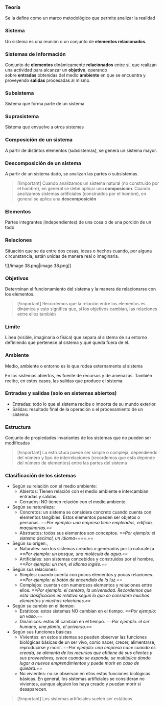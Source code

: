 ### Teoría

Se la define como un marco metodológico que permite analizar la realidad

  

### Sistema

Un sistema es una reunión o un conjunto de **elementos relacionados**.

  

### Sistemas de Información

Conjunto de **elementos** dinámicamente **relacionados** entre sí, que realizan una actividad para alcanzar un **objetivo**, operando sobre **entradas** obtenidas del medio **ambiente** en que se encuentra y proveyendo **salidas** procesadas al mismo.

  

### Subsistema

Sistema que forma parte de un sistema

  

### Suprasistema

Sistema que envuelve a otros sistemas

  

### Composición de un sistema

A partir de distintos elementos (subsistemas), se genera un sistema mayor.

  

### Descomposición de un sistema

A partir de un sistema dado, se analizan las partes o subsistemas.

  

> [!important] Cuando analizamos un sistema natural (no construído por el hombre), en general se debe aplicar una **composición**. Cuando analizamos sistemas artificiales (construidos por el hombre), en general se aplica una **descomposición**

  

### Elementos

Partes integrantes (independientes) de una cosa o de una porción de un todo

  

### Relaciones

Situación que se da entre dos cosas, ideas o hechos cuando, por alguna circunstancia, están unidas de manera real o imaginaria.

![[/image 38.png|image 38.png]]

  

### Objetivos

Determinan el funcionamiento del sistema y la manera de relacionarse con los elementos.

  

> [!important] Recordemos que la relación entre los elementos es dinámica y esto significa que, si los objetivos cambian, las relaciones entre ellos también

  

### Límite

Línea (visible, imaginaria o física) que separa al sistema de su entorno definiendo que pertenece al sistema y qué queda fuera de él. 

  

### Ambiente

Medio, ambiente o entorno es lo que rodea externamente al sistema

En los sistemas abiertos, es fuente de recursos y de amenazas. También recibe, en estos casos, las salidas que produce el sistema

  

### Entradas y salidas (solo en sistemas abiertos)

- Entradas: todo lo que el sistema recibe o importa de su mundo exterior.
- Salidas: resultado final de la operación o el procesamiento de un sistema.

  

### Estructura

Conjunto de propiedades invariantes de los sistemas que no pueden ser modificadas

  

> [!important] La estructura puede ser simple o compleja, dependiendo del número y tipo de interrelaciones (recordemos que esto depende del número de elementos) entre las partes del sistema

  

### Clasificación de los sistemas

- Según su relación con el medio ambiente:
    - Abiertos: Tienen relación con el medio ambiente e intercambian entradas y salidas.
    - Cerrados: NO tienen relación con el medio ambiente.
- Según su naturaleza:
    - Concretos: un sistema se considera concreto cuando cuenta con elementos tangibles. Estos elementos pueden ser objetos o personas. _==Por ejemplo: una empresa tiene empleados, edificio, maquinarias.==_
    - Abstractos: todos sus elementos son conceptos. _==Por ejemplo: el sistema decimal, un idioma==_==.==
- Según su origen:,
    - Naturales: son los sistemas creados o generados por la naturaleza. _==Por ejemplo: un bosque, una molécula de agua.==_
    - Artificiales: son sistemas concebidos y construidos por el hombre. _==Por ejemplo: un tren, el idioma inglés.==_
- Según sus relaciones:
    - Simples: cuando cuenta con pocos elementos y pocas relaciones. _==Por ejemplo: el botón de encendido de la luz.==_
    - Complejos: cuentan con numerosos elementos y relaciones entre ellos. _==Por ejemplo: el cerebro, la universidad. Recordemos que esta clasificación es relativa según lo que se considere muchos elementos y muchas relaciones.==_
- Según su cambio en el tiempo:
    - Estáticos: estos sistemas NO cambian en el tiempo. _==Por ejemplo: un vaso.==_
    - Dinámicos: estos SÍ cambian en el tiempo. _==Por ejemplo: el ser humano, una planta, el universo.==_
- Según sus funciones básicas
    - Vivientes: en estos sistemas se pueden observar las funciones biológicas básicas de un ser vivo, como nacer, crecer, alimentarse, reproducirse y morir. _==Por ejemplo: una empresa nace cuando es creada, se alimenta de los recursos que obtiene de sus clientes y sus proveedores, crece cuando se expande, se multiplica dando lugar a nuevos emprendimientos y puede morir en caso de quiebra.==_
    - No vivientes: no se observan en ellos estas funciones biológicas básicas. En general, los sistemas artificiales se consideran no vivientes, aunque alguien los haya creado y puedan morir si desaparecen.

  

> [!important] Los sistemas artificiales suelen ser estáticos